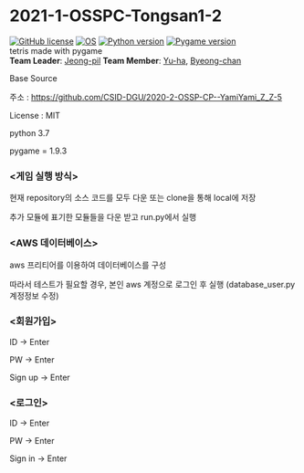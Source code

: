 # 2021-1-OSSPC-Tongsan1-2

[![GitHub license](https://img.shields.io/badge/license-MIT-lightgrey.svg)](https://github.com/CSID-DGU/2021-1-OSSPC-Tongsan1-2/LICENSE)
[![OS](https://img.shields.io/badge/OS-ubuntu-red)](https://ubuntu.com)
[![Python version](https://img.shields.io/badge/python-3.8.0-brightgreen.svg)](https://www.python.org)
[![Pygame version](https://img.shields.io/badge/pygame-2.0.0-yellow.svg)](http://pygame.org)  
tetris made with pygame  
**Team Leader**: [Jeong-pil](https://github.com/jeong-pil)
**Team Member**: [Yu-ha](https://github.com/jiyuha), [Byeong-chan](https://github.com/oxox97)  


Base Source

주소 : https://github.com/CSID-DGU/2020-2-OSSP-CP--YamiYami_Z_Z-5

License : MIT

python 3.7

pygame = 1.9.3


### <게임 실행 방식>

현재 repository의 소스 코드를 모두 다운 또는 clone을 통해 local에 저장

추가 모듈에 표기한 모듈들을 다운 받고 run.py에서 실행


### <AWS 데이터베이스>

aws 프리티어를 이용하여 데이터베이스를 구성

따라서 테스트가 필요할 경우, 본인 aws 계정으로 로그인 후 실행 (database_user.py 계정정보 수정)


### <회원가입>

ID -> Enter

PW -> Enter

Sign up -> Enter


### <로그인>

ID -> Enter

PW -> Enter

Sign in -> Enter





